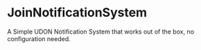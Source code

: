 # JoinNotificationSystem
A Simple UDON Notification System that works out of the box, no configuration needed.
